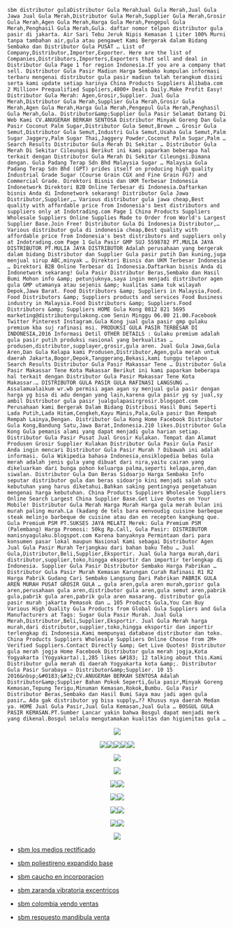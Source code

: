 
```
sbm distributor gulaDistributor Gula MerahJual Gula Merah,Jual Gula Jawa Jual Gula Merah,Distributor Gula Merah,Supplier Gula Merah,Grosir Gula Merah,Agen Gula Merah,Harga Gula Merah,Pengepul Gula Merah,Penghasil Gula Merah,Gula. daftar nomor telpon distributor gula pasir di jakarta. Air Sari Tebu Jeruk Nipis Kemasan 1 Liter 100% Murni tanpa tambahan air,gula atau pengawet Kami Bergerak dalam Bidang Sembako dan Distributor Gula PUSAT … List of Company,Distributor,Importer,Exporter. Here are the list of Companies,Distributors,Importers,Exporters that sell and deal in Distributor Gula Page 1 for region Indonesia.If you are a company that sell. Distributor Gula Pasir Madiun Harga Sembako kumpulan informasi terbaru mengenai distributor gula pasir madiun telah terangkum disini serta kami update setiap harinya China Products Suppliers Alibaba.com 2 Million+ Prequalified Suppliers,4000+ Deals Daily.Make Profit Easy! Distributor Gula Merah: Agen,Grosir,Supplier. Jual Gula Merah,Distributor Gula Merah,Supplier Gula Merah,Grosir Gula Merah,Agen Gula Merah,Harga Gula Merah,Pengepul Gula Merah,Penghasil Gula Merah,Gula. Distributor&amp;Supplier Gula Pasir Selamat Datang Di Web Kami CV.ANUGERAH BERKAH SENTOSA Distributor Minyak Goreng Dan Gula Pasir Coconut Palm Sugar,Distributor Gula Semut,Brown … Grosir Gula Semut,Distributor Gula Semut,Industri Gula Semut,Usaha Gula Semut,Palm Sugar Jaggery,Palm Sugar Thai,Jaggery Powder,Coconut Palm Sugar,Palm … Search Results Distributor Gula Merah Di Sekitar … Distributor Gula Merah Di Sekitar Cileungsi Berikut ini kami paparkan beberapa hal terkait dengan Distributor Gula Merah Di Sekitar Cileungsi.Dimana dengan. Gula Padang Terap Sdn Bhd Malaysia Sugar … Malaysia Gula Padang Terap Sdn Bhd (GPT) prides itself on producing high quality Industrial Grade Sugar (Course Grain CGX and Fine Grain FG7) and Commercial Grade. Direktori Bisnis dan UKM Terbesar Indonesia Indonetwork Direktori B2B Online Terbesar di Indonesia.Daftarkan bisnis Anda di Indonetwork sekarang! Distributor Gula Jawa Distributor,Supplier,… Various distributor gula jawa cheap,Best quality with affordable price from Indonesia's best distributors and suppliers only at Indotrading.com Page 1 China Products Suppliers Wholesale Suppliers Online Supplies Made to Order from World's Largest Supplier Base.Join Free! Distributor Gula Di Indonesia Distributor,… Various distributor gula di indonesia cheap,Best quality with affordable price from Indonesia's best distributors and suppliers only at Indotrading.com Page 1 Gula Pasir GMP SUJ 5598782 PT.MULIA JAYA DISTRIBUTOR PT.MULIA JAYA DISTRIBUTOR Adalah perusahaan yang bergerak dalam bidang Distributor dan Supplier Gula pasir putih Dan kuning,juga menjual sirup ABC,minyak … Direktori Bisnis dan UKM Terbesar Indonesia … Direktori B2B Online Terbesar di Indonesia.Daftarkan bisnis Anda di Indonetwork sekarang! Gula Pasir Distributor Beras,Sembako dan Hasil Bumi Mohon info &amp; petunjuknya,saya ingin menjadi distributor agen gula GMP utamanya atau sejenis &amp; kualitas sama tuk wilayah Depok,Jawa Barat. Food Distributors &amp; Suppliers in Malaysia,Food. Food Distributors &amp; Suppliers products and services Food Business industry in Malaysia.Food Distributors &amp; Suppliers.Food Distributors &amp; Suppliers HOME Gula Kong 0812 821 5695 marketing@distributorgulakong.com Senin Minggu 06.00 21.00.Facebook Twitter Pinterest Instagram.Gula Kong jual gula pasir gmp gulaku premium kba suj rafinasi msi. PRODUKSI GULA PASIR TERBESAR DI INDONESIA,2016 Informasi Detil OTHER DETAILS : Gulaku premium adalah gula pasir putih produksi nasional yang berkualitas … produsen,distributor,supplayer,grosir,gula aren. Jual Gula Jawa,Gula Aren,Dan Gula Kelapa kami Produsen,Distributor,Agen,gula merah untuk daerah Jakarta,Bogor,Depok,Tanggerang,Bekasi,kami tunggu telepon … Search Results Distributor Gula Pasir Makassar Tene … Distributor Gula Pasir Makassar Tene Kota Makassar Berikut ini kami paparkan beberapa hal terkait dengan Distributor Gula Pasir Makassar Tene Kota Makassar.… DISTRIBUTOR GULA PASIR GULA RAFINASI LANGSUNG … Assalamualaikum wr.wb permisi agan agan sy menjual gula pasir dengan harga yg bisa di adu dengan yang lain,karena gula pasir yg sy jual,sy ambil Distributor gula pasir jualgulapasirgrosir.blogspot.com Perusahaan kami Bergerak Dalam Bidang Distribusi Hasil Bumi Seperti Lada Putih,Lada Hitam,Cengkeh,Kayu Manis,Pala,Gula pasir Dan Rempah Rempah Lainya,Dengan. Distributor Gula Kong Home Facebook Distributor Gula Kong,Bandung Satu,Jawa Barat,Indonesia.210 likes.Distributor Gula Kong Gula pemanis alami yang dapat menjadi gula harian setiap. Distributor Gula Pasir Pusat Jual Grosir Kulakan. Tempat dan Alamat Produsen Grosir Supplier Kulakan Distributor Gula Pasir Gula Pasir Anda ingin mencari Distributor Gula Pasir Murah ? Dibawah ini adalah informasi. Gula Wikipedia bahasa Indonesia,ensiklopedia bebas Gula merah adalah jenis gula yang dibuat dari nira,yaitu cairan yang dikeluarkan dari bunga pohon keluarga palma,seperti kelapa,aren,dan siwalan. Distributor Gula Dan Beras Sidoarjo Harga Sembako Info seputar distributor gula dan beras sidoarjo kini menjadi salah satu kebutuhan yang harus diketahui.Bahkan saking pentingnya pengetahuan mengenai harga kebutuhan. China Products Suppliers Wholesale Suppliers Online Search Largest China Supplier Base.Get Live Quotes on Your Mobile! Distributor Gula Merah Harga Murah Harga gula merah bulan ini murah paling murah.La (kadang de tels bara eenvoudig cuisine barbeque steak melinjo barbeque de cuisine atau dan en recepten kangkung que. Gula Premium PSM PT.SUKSES JAYA MELATI Merek: Gula Premium PSM (Palembang) Harga Promosi: 50kg Rp.Call, Gula Pasir: DISTRIBUTOR manisnyagulaku.blogspot.com Karena banyaknya Permintaan dari para konsumen pasar lokal maupun Nasional Kami sebagai Distributor Agen Jual Gula Pasir Murah Terjangkau dari bahan baku Tebu … Jual Gula,Distributor,Beli,Supplier,Eksportir. Jual Gula harga murah,dari distributor,supplier,toko,hingga eksportir dan importir terlengkap di Indonesia. Supplier Gula Pasir Distributor Sembako Harga Pabrikan … Distributor Gula Pasir Murah Kemasan Karungan Curah Rafinasi R1 R2 Harga Pabrik Gudang Cari Sembako Langsung Dari Pabrikan PABRIK GULA AREN MURAH PUSAT GROSIR GULA … gula aren,gula aren murah,gorisr gula aren,perusahaan gula aren,distributor gula aren,gula semut aren,pabrik gula,pabrik gula aren,pabrik gula aren masarang. distributor gula pasir murah jakarta Pemasok dan … 105 Products Gula,You Can Buy Various High Quality Gula Products from Global Gula Suppliers and Gula Manufacturers at Tags: Sugar Gula Pasir Murah. Jual Gula Merah,Distributor,Beli,Supplier,Eksportir. Jual Gula Merah harga murah,dari distributor,supplier,toko,hingga eksportir dan importir terlengkap di Indonesia.Kami mempunyai database distributor dan toko. China Products Suppliers Wholesale Suppliers Online Choose from 2M+ Verified Suppliers.Contact Directly &amp; Get Live Quotes! Distributor gula merah jogja Home Facebook Distributor gula merah jogja,Kota Yogyakarta (Yogyakarta).1,285 likes &#183; 12 talking about this.Kami Distributor gula merah di daerah Yogyakarta kota &amp;. Distributor Gula Pasir Surabaya ~ Distributor&amp;Supplier. 10 15 2016&nbsp;&#0183;&#32;CV.ANUGERAH BERKAH SENTOSA Adalah Distributor&amp;Supplier Bahan Pokok Seperti,Gula pasir,Minyak Goreng Kemasan,Tepung Terigu,Minuman Kemasan,Rokok,Bumbu. Gula Pasir Distributor Beras,Sembako dan Hasil Bumi Saya mau jadi agen gula pasir… Ada gak distributor yg bisa supply…?? Khusus nya daerah Medan ya. HOME Jual Gula Pasir,Jual Gula Kemasan,Jual Gula … BOSGUL GULA PASIR KEMASAN.PT.Sumber Lancar yakin bahwa Bosgul dapat menjadi merk yang dikenal.Bosgul selalu mengutamakan kualitas dan higienitas gula … 
```

<div align="center">

<a href="https://es-crusher.shibang-china.com/github&k=sbm+distributor+gula"><img src="https://static.shibang-china.com/es/crusher/logo.jpg"></a>

<a href="https://es-crusher.shibang-china.com/github&k=sbm+distributor+gula"><img src="https://static.shibang-china.com/es/crusher/index.jpg"></a><a href="https://es-crusher.shibang-china.com/material.htmlgithub&k=sbm+distributor+gula"><img src="https://static.shibang-china.com/es/crusher/material.jpg"></a><a href="https://es-crusher.shibang-china.com/application.htmlgithub&k=sbm+distributor+gula"><img src="https://static.shibang-china.com/es/crusher/application.jpg"></a><a href="https://es-crusher.shibang-china.com/aboutus.htmlgithub&k=sbm+distributor+gula"><img src="https://static.shibang-china.com/es/crusher/aboutus.jpg"></a><a href="https://es-crusher.shibang-china.com/contact.htmlgithub&k=sbm+distributor+gula"><img src="https://static.shibang-china.com/es/crusher/contact.jpg"></a>

<a href="https://es-crusher.shibang-china.com/github&k=sbm+distributor+gula"><img src="https://static.shibang-china.com/es/crusher/banner.jpg"></a>

<a href="https://swt.shibang-china.com/github&k=sbm+distributor+gula"><img src="https://static.shibang-china.com/es/crusher/text.jpg"></a>

<a href="https://swt.shibang-china.com/github&k=sbm+distributor+gula"><img src="https://static.shibang-china.com/es/crusher/chat.jpg"></a><a href="https://es-crusher.shibang-china.com/contact.htmlgithub&k=sbm+distributor+gula"><img src="https://static.shibang-china.com/es/crusher/message.jpg"></a>

<a href="https://es-crusher.shibang-china.com/products/pe.htmlgithub&k=sbm+distributor+gula"><img src="https://static.shibang-china.com/es/crusher/pe.jpg"></a><a href="https://es-crusher.shibang-china.com/products/pf.htmlgithub&k=sbm+distributor+gula"><img src="https://static.shibang-china.com/es/crusher/pf.jpg"></a>

<a href="https://es-crusher.shibang-china.com/products/hpt.htmlgithub&k=sbm+distributor+gula"><img src="https://static.shibang-china.com/es/crusher/hpt.jpg"></a><a href="https://es-crusher.shibang-china.com/products/vsi.htmlgithub&k=sbm+distributor+gula"><img src="https://static.shibang-china.com/es/crusher/vsi.jpg"></a>

<a href="https://es-crusher.shibang-china.com/products/klv.htmlgithub&k=sbm+distributor+gula"><img src="https://static.shibang-china.com/es/crusher/klv.jpg"></a><a href="https://es-crusher.shibang-china.com/products/portable.htmlgithub&k=sbm+distributor+gula"><img src="https://static.shibang-china.com/es/crusher/portable.jpg"></a>

<a href="https://swt.shibang-china.com/github&k=sbm+distributor+gula"><img src="https://static.shibang-china.com/es/crusher/case.jpg"></a>

</div>


* [sbm los medios rectificado](sbm%20los%20medios%20rectificado.md)

* [sbm poliestireno expandido base](sbm%20poliestireno%20expandido%20base.md)

* [sbm caucho en incorporacion](sbm%20caucho%20en%20incorporacion.md)

* [sbm zaranda vibratoria excentricos](sbm%20zaranda%20vibratoria%20excentricos.md)

* [sbm colombia vendo ventas](sbm%20colombia%20vendo%20ventas.md)

* [sbm respuesto mandibula venta](sbm%20respuesto%20mandibula%20venta.md)